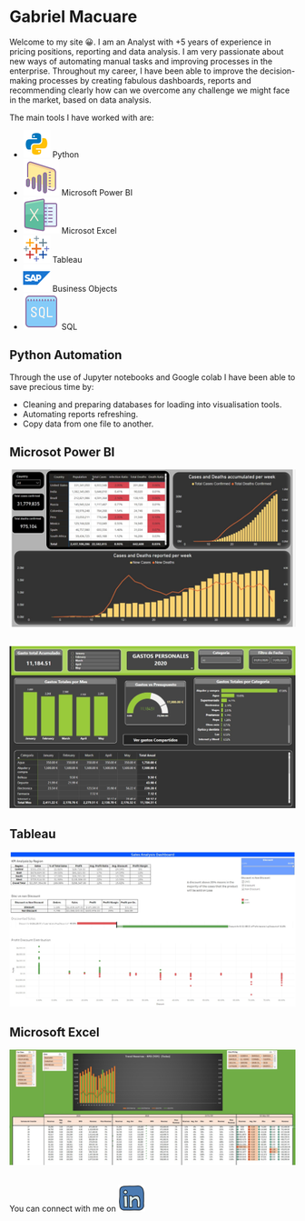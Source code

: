# **Gabriel Macuare** <br>

Welcome to my site :grinning:. I am an Analyst with +5 years of experience in pricing positions, reporting and data analysis. I am very passionate about new ways of automating manual tasks and improving processes in the enterprise. Throughout my career, I have been able to improve the decision-making processes by creating fabulous dashboards, reports and recommending clearly how can we overcome any challenge we might face in the market, based on data analysis.
  
 The main tools I have worked with are:
 
* ![](./Icons/icons8-python-48.png) Python
* ![](./Icons/icons8-power-bi-64.png) Microsoft Power BI
* ![](./Icons/icons8-microsoft-excel-64.png) Microsot Excel
* ![](./Icons/icons8-tableau-software-48.png) Tableau
* ![](./Icons/icons8-sap-48.png) Business Objects
* ![](./Icons/icons8-sql-64.png) SQL





## Python Automation
Through the use of Jupyter notebooks and Google colab I have been able to save precious time by: 
* Cleaning and preparing databases for loading into visualisation tools.
* Automating reports refreshing.
* Copy data from one file to another.



## Microsot Power BI
![](./Images/COVID%20Power%20BI.jpg) <br><br>

![](./Images/Finance.jpg)



## Tableau 
![](./Images/Discounted_sales_analysis.jpg)

## Microsoft Excel
![](./Images/Excel.jpg) <br><br>


You can connect with me on <a href="https://www.linkedin.com/in/gabrielmacuare/"> <img src="./Icons/icons8-linkedin-48.png">  

        
